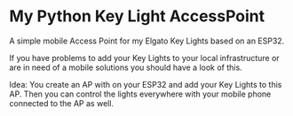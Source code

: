 # My Python Key Light AccessPoint

A simple mobile Access Point for my Elgato Key Lights based on an ESP32.

If you have problems to add your Key Lights to your local infrastructure or are in need of a mobile solutions you should have a look of this.

Idea: You create an AP with on your ESP32 and add your Key Lights to this AP.
Then you can control the lights everywhere with your mobile phone connected to the AP as well.
